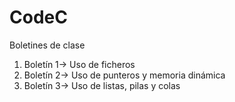 # CodeC
Boletines de clase
<ol>
<li>Boletín 1-> Uso de ficheros</li>
<li>Boletín 2-> Uso de punteros y memoria dinámica</li>
<li>Boletín 3-> Uso de listas, pilas y colas</li>

</ol>
